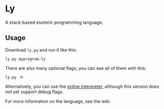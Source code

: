 # Ly
A stack-based esoteric programming language.

## Usage
Download `ly.py` and run it like this:

```
ly.py myprogram.ly
```

There are also many optional flags, you can see all of them with this:
```
ly.py -h
```
Alternatively, you can use the [online interpreter](https://lylang.herokuapp.com/), although this version does not yet support debug flags.

For more information on the language, see the wiki.
